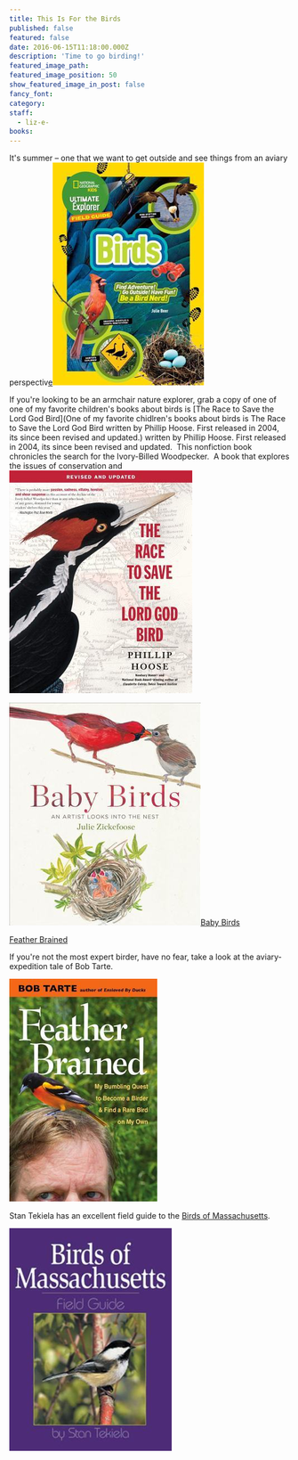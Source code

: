 ```yaml
---
title: This Is For the Birds
published: false
featured: false
date: 2016-06-15T11:18:00.000Z
description: 'Time to go birding!'
featured_image_path:
featured_image_position: 50
show_featured_image_in_post: false
fancy_font:
category:
staff:
  - liz-e-
books:
---
```



It's summer – one that we want to get outside and see things from an aviary perspectiv<u>e</u>[![](/uploads/versions/9781426322990---x----272-400x---.jpg)](http://www.brooklinebooksmith-shop.com/book/9781426322990)

If you're looking to be an armchair nature explorer, grab a copy of one of one of my favorite children's books about birds is [The Race to Save the Lord God Bird](One of my favorite chidlren's books about birds is The  Race to Save  the Lord God Bird written by Phillip  Hoose.  First released in 2004, its since  been revised  and updated.) written by Phillip Hoose. First released in 2004, its since been revised and updated.&nbsp; This nonfiction book chronicles the search for the Ivory-Billed Woodpecker.&nbsp; A book that explores the issues of conservation and
<br>[![](/uploads/versions/9781250073716---x----329-400x---.jpg)](http://www.brooklinebooksmith-shop.com/book/9781250073716)

[![](/uploads/versions/9780544206700---x----344-400x---.jpg)](http://www.brooklinebooksmith-shop.com/book/9780544206700)[Baby Birds](http://www.brooklinebooksmith-shop.com/book/9780544206700)

[Feather Brained](http://www.brooklinebooksmith-shop.com/book/9780472119868)

If you're not the most expert birder, have no fear, take a look at the aviary-expedition tale of Bob Tarte.

[![](/uploads/versions/9780472119868---x----266-400x---.jpg)](http://www.brooklinebooksmith-shop.com/book/9780472119868)

Stan Tekiela has an excellent field guide to the [Birds of Massachusetts](http://www.brooklinebooksmith-shop.com/book/9781885061881).

![](/uploads/versions/9781885061881---x----292-400x---.jpg)